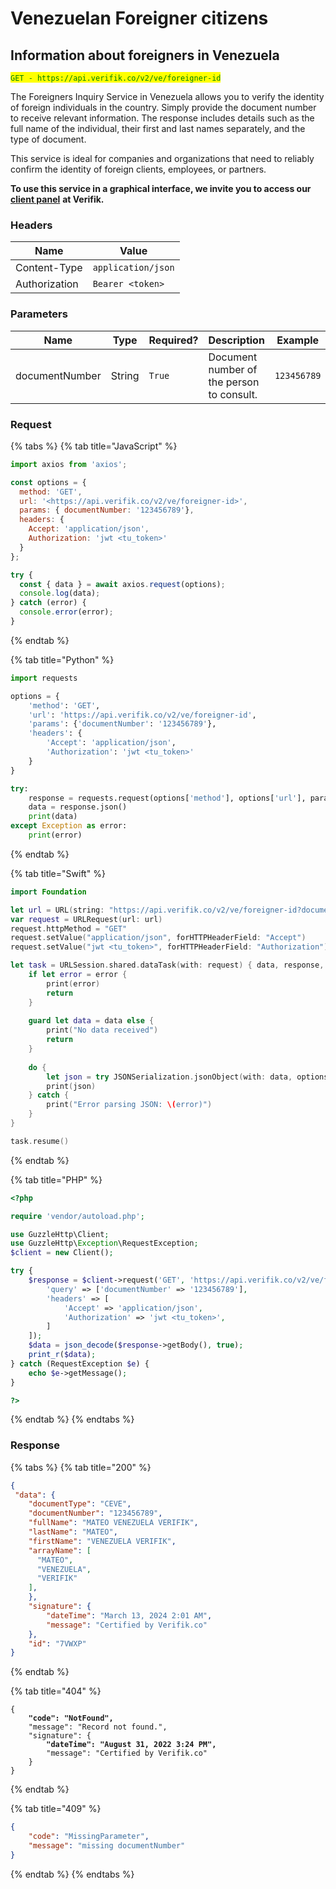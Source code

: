 # Venezuelan Foreigner citizens

## Information about foreigners in Venezuela

<mark style="color:green;">`GET - https://api.verifik.co/v2/ve/foreigner-id`</mark>&#x20;

The Foreigners Inquiry Service in Venezuela allows you to verify the identity of foreign individuals in the country. Simply provide the document number to receive relevant information. The response includes details such as the full name of the individual, their first and last names separately, and the type of document.

This service is ideal for companies and organizations that need to reliably confirm the identity of foreign clients, employees, or partners.

**To use this service in a graphical interface, we invite you to access our** [**client panel**](https://app.verifik.co/data/api/All/1) **at Verifik.**

### **Headers**

| Name          | Value              |
| ------------- | ------------------ |
| Content-Type  | `application/json` |
| Authorization | `Bearer <token>`   |

### **Parameters**

<table><thead><tr><th width="183">Name</th><th width="83">Type</th><th width="110">Required?</th><th width="220">Description</th><th>Example</th></tr></thead><tbody><tr><td>documentNumber</td><td>String</td><td><code>True</code></td><td>Document number of the person to consult.</td><td><code>123456789</code></td></tr></tbody></table>

### Request

{% tabs %}
{% tab title="JavaScript" %}

```javascript
import axios from 'axios';

const options = {
  method: 'GET',
  url: '<https://api.verifik.co/v2/ve/foreigner-id>',
  params: { documentNumber: '123456789'},
  headers: {
    Accept: 'application/json',
    Authorization: 'jwt <tu_token>'
  }
};

try {
  const { data } = await axios.request(options);
  console.log(data);
} catch (error) {
  console.error(error);
}
```

{% endtab %}

{% tab title="Python" %}

```python
import requests

options = {
    'method': 'GET',
    'url': 'https://api.verifik.co/v2/ve/foreigner-id',
    'params': {'documentNumber': '123456789'},
    'headers': {
        'Accept': 'application/json',
        'Authorization': 'jwt <tu_token>'
    }
}

try:
    response = requests.request(options['method'], options['url'], params=options['params'], headers=options['headers'])
    data = response.json()
    print(data)
except Exception as error:
    print(error)


```

{% endtab %}

{% tab title="Swift" %}

```swift
import Foundation

let url = URL(string: "https://api.verifik.co/v2/ve/foreigner-id?documentNumber=123456789")!
var request = URLRequest(url: url)
request.httpMethod = "GET"
request.setValue("application/json", forHTTPHeaderField: "Accept")
request.setValue("jwt <tu_token>", forHTTPHeaderField: "Authorization")

let task = URLSession.shared.dataTask(with: request) { data, response, error in
    if let error = error {
        print(error)
        return
    }
    
    guard let data = data else {
        print("No data received")
        return
    }
    
    do {
        let json = try JSONSerialization.jsonObject(with: data, options: [])
        print(json)
    } catch {
        print("Error parsing JSON: \(error)")
    }
}

task.resume()


```

{% endtab %}

{% tab title="PHP" %}

```php
<?php

require 'vendor/autoload.php'; 

use GuzzleHttp\Client;
use GuzzleHttp\Exception\RequestException;
$client = new Client();

try {
    $response = $client->request('GET', 'https://api.verifik.co/v2/ve/foreigner-id', [
        'query' => ['documentNumber' => '123456789'],
        'headers' => [
            'Accept' => 'application/json',
            'Authorization' => 'jwt <tu_token>',
        ]
    ]);
    $data = json_decode($response->getBody(), true);
    print_r($data);
} catch (RequestException $e) {
    echo $e->getMessage();
}

?>
```

{% endtab %}
{% endtabs %}

### **Response**

{% tabs %}
{% tab title="200" %}

```json
{
 "data": {
    "documentType": "CEVE",
    "documentNumber": "123456789",
    "fullName": "MATEO VENEZUELA VERIFIK",
    "lastName": "MATEO",
    "firstName": "VENEZUELA VERIFIK",
    "arrayName": [
      "MATEO",
      "VENEZUELA",
      "VERIFIK"
    ],
    },
    "signature": {
        "dateTime": "March 13, 2024 2:01 AM",
        "message": "Certified by Verifik.co"
    },
    "id": "7VWXP"
}
```

{% endtab %}

{% tab title="404" %}

<pre class="language-json"><code class="lang-json">{
<strong>    "code": "NotFound",
</strong>    "message": "Record not found.",
    "signature": {
<strong>        "dateTime": "August 31, 2022 3:24 PM",
</strong>        "message": "Certified by Verifik.co"
    }
}
</code></pre>

{% endtab %}

{% tab title="409" %}

```json
{
    "code": "MissingParameter",
    "message": "missing documentNumber"
}
```

{% endtab %}
{% endtabs %}
